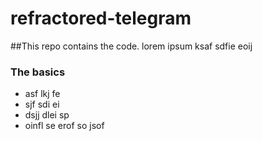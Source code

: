 # refractored-telegram
##This repo contains the code.
lorem ipsum ksaf sdfie eoij

### The basics
- asf  lkj fe
-  sjf sdi ei
- dsjj dlei sp
- oinfl se erof so jsof
